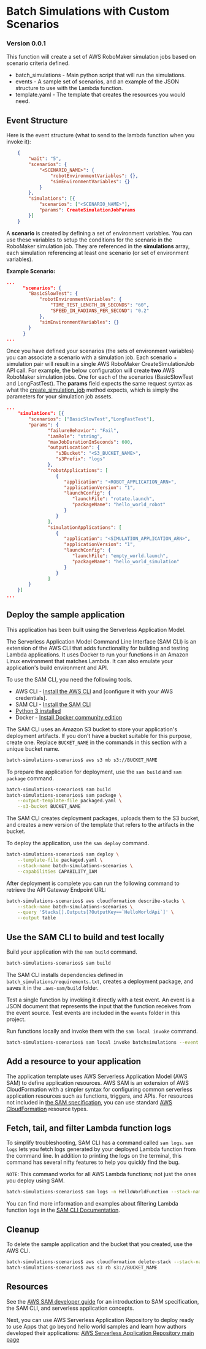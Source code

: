 # Batch Simulations with Custom Scenarios
### Version 0.0.1

This function will create a set of AWS RoboMaker simulation jobs based on scenario criteria defined.

- batch_simulations - Main python script that will run the simulations.
- events - A sample set of scenarios, and an example of the JSON structure to use with the Lambda function.
- template.yaml - The template that creates the resources you would need.

## Event Structure

Here is the event structure (what to send to the lambda function when you invoke it):

```json
    {
        "wait": "5",
        "scenarios": {
            "<SCENARIO_NAME>": {
                "robotEnvironmentVariables": {},
                "simEnvironmentVariables": {}
            }
        },
        "simulations": [{
            "scenarios": ["<SCENARIO_NAME>"],
            "params": CreateSimulationJobParams
        }]
    }
```

A **scenario** is created by defining a set of environment variables. You can use these variables to setup the conditions for the scenario in the RoboMaker simulation job. They are referenced in the **simulations** array, each simulation referencing at least one scenario (or set of environment variables).

**Example Scenario:**
```json
...
      "scenarios": {
        "BasicSlowTest": {
            "robotEnvironmentVariables": {
                "TIME_TEST_LENGTH_IN_SECONDS": "60",
                "SPEED_IN_RADIANS_PER_SECOND": "0.2"
            },
            "simEnvironmentVariables": {}
        }
      }
...
```

Once you have defined your scenarios (the sets of environment variables) you can associate a scenario with a simulation job. Each scenario + simulation pair will result in a single AWS RoboMaker CreateSimulationJob API call. For example, the below configuration will create **two** AWS RoboMaker simulation jobs. One for each of the scenarios (BasicSlowTest and LongFastTest). The **params** field expects the same request syntax as what the [create_simulation_job](https://boto3.amazonaws.com/v1/documentation/api/latest/reference/services/robomaker.html#RoboMaker.Client.create_simulation_job) method expects, which is simply the parameters for your simulation job assets. 

```json
...
    "simulations": [{
        "scenarios": ["BasicSlowTest","LongFastTest"],
        "params": {
               "failureBehavior": "Fail",
               "iamRole": "string",
               "maxJobDurationInSeconds": 600,
               "outputLocation": { 
                  "s3Bucket": "<S3_BUCKET_NAME>",
                  "s3Prefix": "logs"
               },
               "robotApplications": [ 
                  { 
                     "application": "<ROBOT_APPLICATION_ARN>",
                     "applicationVersion": "1",
                     "launchConfig": { 
                        "launchFile": "rotate.launch",
                        "packageName": "hello_world_robot"
                     }
                  }
               ],
               "simulationApplications": [ 
                  { 
                     "application": "<SIMULATION_APPLICATION_ARN>",
                     "applicationVersion": "1",
                     "launchConfig": { 
                        "launchFile": "empty_world.launch",
                        "packageName": "hello_world_simulation"
                     }
                  }
               ]
        }
    }]
...
```

## Deploy the sample application

This application has been built using the Serverless Application Model. 

The Serverless Application Model Command Line Interface (SAM CLI) is an extension of the AWS CLI that adds functionality for building and testing Lambda applications. It uses Docker to run your functions in an Amazon Linux environment that matches Lambda. It can also emulate your application's build environment and API.

To use the SAM CLI, you need the following tools.

* AWS CLI - [Install the AWS CLI](https://docs.aws.amazon.com/cli/latest/userguide/cli-chap-install.html) and [configure it with your AWS credentials].
* SAM CLI - [Install the SAM CLI](https://docs.aws.amazon.com/serverless-application-model/latest/developerguide/serverless-sam-cli-install.html)
* [Python 3 installed](https://www.python.org/downloads/)
* Docker - [Install Docker community edition](https://hub.docker.com/search/?type=edition&offering=community)

The SAM CLI uses an Amazon S3 bucket to store your application's deployment artifacts. If you don't have a bucket suitable for this purpose, create one. Replace `BUCKET_NAME` in the commands in this section with a unique bucket name.

```bash
batch-simulations-scenarios$ aws s3 mb s3://BUCKET_NAME
```

To prepare the application for deployment, use the `sam build` and `sam package` command.

```bash
batch-simulations-scenarios$ sam build
batch-simulations-scenarios$ sam package \
    --output-template-file packaged.yaml \
    --s3-bucket BUCKET_NAME
```

The SAM CLI creates deployment packages, uploads them to the S3 bucket, and creates a new version of the template that refers to the artifacts in the bucket. 

To deploy the application, use the `sam deploy` command.

```bash
batch-simulations-scenarios$ sam deploy \
    --template-file packaged.yaml \
    --stack-name batch-simulations-scenarios \
    --capabilities CAPABILITY_IAM
```

After deployment is complete you can run the following command to retrieve the API Gateway Endpoint URL:

```bash
batch-simulations-scenarios$ aws cloudformation describe-stacks \
    --stack-name batch-simulations-scenarios \
    --query 'Stacks[].Outputs[?OutputKey==`HelloWorldApi`]' \
    --output table
``` 

## Use the SAM CLI to build and test locally

Build your application with the `sam build` command.

```bash
batch-simulations-scenarios$ sam build
```

The SAM CLI installs dependencies defined in `batch_simulations/requirements.txt`, creates a deployment package, and saves it in the `.aws-sam/build` folder.

Test a single function by invoking it directly with a test event. An event is a JSON document that represents the input that the function receives from the event source. Test events are included in the `events` folder in this project.

Run functions locally and invoke them with the `sam local invoke` command.

```bash
batch-simulations-scenarios$ sam local invoke batchsimulations --event events/event.json
```

## Add a resource to your application
The application template uses AWS Serverless Application Model (AWS SAM) to define application resources. AWS SAM is an extension of AWS CloudFormation with a simpler syntax for configuring common serverless application resources such as functions, triggers, and APIs. For resources not included in [the SAM specification](https://github.com/awslabs/serverless-application-model/blob/master/versions/2016-10-31.md), you can use standard [AWS CloudFormation](https://docs.aws.amazon.com/AWSCloudFormation/latest/UserGuide/aws-template-resource-type-ref.html) resource types.

## Fetch, tail, and filter Lambda function logs

To simplify troubleshooting, SAM CLI has a command called `sam logs`. `sam logs` lets you fetch logs generated by your deployed Lambda function from the command line. In addition to printing the logs on the terminal, this command has several nifty features to help you quickly find the bug.

`NOTE`: This command works for all AWS Lambda functions; not just the ones you deploy using SAM.

```bash
batch-simulations-scenarios$ sam logs -n HelloWorldFunction --stack-name batch-simulations-scenarios --tail
```

You can find more information and examples about filtering Lambda function logs in the [SAM CLI Documentation](https://docs.aws.amazon.com/serverless-application-model/latest/developerguide/serverless-sam-cli-logging.html).

## Cleanup

To delete the sample application and the bucket that you created, use the AWS CLI.

```bash
batch-simulations-scenarios$ aws cloudformation delete-stack --stack-name batch-simulations-scenarios
batch-simulations-scenarios$ aws s3 rb s3://BUCKET_NAME
```
## Resources

See the [AWS SAM developer guide](https://docs.aws.amazon.com/serverless-application-model/latest/developerguide/what-is-sam.html) for an introduction to SAM specification, the SAM CLI, and serverless application concepts.

Next, you can use AWS Serverless Application Repository to deploy ready to use Apps that go beyond hello world samples and learn how authors developed their applications: [AWS Serverless Application Repository main page](https://aws.amazon.com/serverless/serverlessrepo/)

